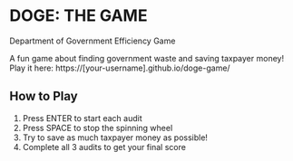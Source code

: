# DOGE: THE GAME
Department of Government Efficiency Game

A fun game about finding government waste and saving taxpayer money! 
Play it here: https://[your-username].github.io/doge-game/

## How to Play
1. Press ENTER to start each audit
2. Press SPACE to stop the spinning wheel
3. Try to save as much taxpayer money as possible!
4. Complete all 3 audits to get your final score 
